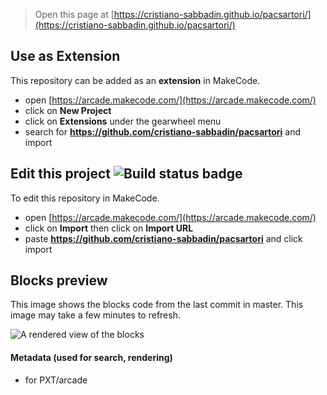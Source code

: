  


> Open this page at [https://cristiano-sabbadin.github.io/pacsartori/](https://cristiano-sabbadin.github.io/pacsartori/)

## Use as Extension

This repository can be added as an **extension** in MakeCode.

* open [https://arcade.makecode.com/](https://arcade.makecode.com/)
* click on **New Project**
* click on **Extensions** under the gearwheel menu
* search for **https://github.com/cristiano-sabbadin/pacsartori** and import

## Edit this project ![Build status badge](https://github.com/cristiano-sabbadin/pacsartori/workflows/MakeCode/badge.svg)

To edit this repository in MakeCode.

* open [https://arcade.makecode.com/](https://arcade.makecode.com/)
* click on **Import** then click on **Import URL**
* paste **https://github.com/cristiano-sabbadin/pacsartori** and click import

## Blocks preview

This image shows the blocks code from the last commit in master.
This image may take a few minutes to refresh.

![A rendered view of the blocks](https://github.com/cristiano-sabbadin/pacsartori/raw/master/.github/makecode/blocks.png)

#### Metadata (used for search, rendering)

* for PXT/arcade
<script src="https://makecode.com/gh-pages-embed.js"></script><script>makeCodeRender("{{ site.makecode.home_url }}", "{{ site.github.owner_name }}/{{ site.github.repository_name }}");</script>
